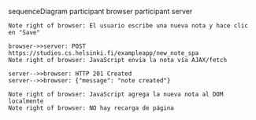 sequenceDiagram
    participant browser
    participant server

    Note right of browser: El usuario escribe una nueva nota y hace clic en "Save"
    
    browser->>server: POST https://studies.cs.helsinki.fi/exampleapp/new_note_spa
    Note right of browser: JavaScript envía la nota vía AJAX/fetch
    
    server-->>browser: HTTP 201 Created
    server-->>browser: {"message": "note created"}
    
    Note right of browser: JavaScript agrega la nueva nota al DOM localmente
    Note right of browser: NO hay recarga de página